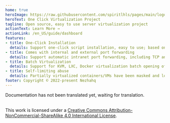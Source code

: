 ```yaml
---
home: true
heroImage: https://raw.githubusercontent.com/spiritlhls/pages/main/logo.png
heroText: One Click Virtualization Project
tagline: Open source, easy to use server virtualization project
actionText: Learn More →
actionLink: /en_US/guide/dashboard
features:
- title: One-Click Installation
  details: Support one-click script installation, easy to use; based on Debian, Ubuntu long-term maintenance version development, try to ensure that the host system and development environment consistent
- title: Comes with internal and external port forwarding
  details: Support automatic intranet port forwarding, including TCP and UDP protocols
- title: Batch Virtualization
  details: Support for KVM, LXC, Docker virtualization batch opening of virtual machines (containers)
- title: Self-limiting abuse
  details: Partially virtualized containers/VMs have been masked and loaded with restrictions to avoid being used for abuse
footer: Copyright © 2022-present Nezhahq
---  
```


Documentation has not been translated yet, waiting for translation.

<br/>This work is licensed under a <a rel="license" href="http://creativecommons.org/licenses/by-nc-sa/4.0/">Creative Commons Attribution-NonCommercial-ShareAlike 4.0 International License</a>.
